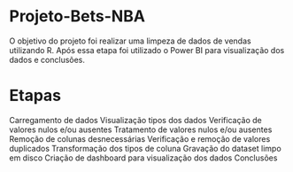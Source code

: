 # Projeto-Bets-NBA
O objetivo do projeto foi realizar uma limpeza de dados de vendas utilizando R. Após essa etapa foi utilizado o Power BI para visualização dos dados e conclusões.

# Etapas
Carregamento de dados
Visualização tipos dos dados
Verificação de valores nulos e/ou ausentes
Tratamento de valores nulos e/ou ausentes
Remoção de colunas desnecessárias
Verificação e remoção de valores duplicados
Transformação dos tipos de coluna
Gravação do dataset limpo em disco
Criação de dashboard para visualização dos dados
Conclusões
